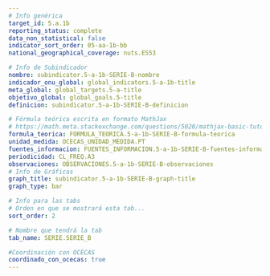 ```yaml
---
# Info genérica
target_id: 5.a.1b
reporting_status: complete
data_non_statistical: false
indicator_sort_order: 05-aa-1b-bb
national_geographical_coverage: nuts.ES53

# Info de Subindicador
nombre: subindicator.5-a-1b-SERIE-B-nombre
indicador_onu_global: global_indicators.5-a-1b-title
meta_global: global_targets.5-a-title
objetivo_global: global_goals.5-title
definicion: subindicator.5-a-1b-SERIE-B-definicion

# Fórmula teórica escrita en formato MathJax
# https://math.meta.stackexchange.com/questions/5020/mathjax-basic-tutorial-and-quick-reference
formula_teorica: FORMULA_TEORICA.5-a-1b-SERIE-B-formula-teorica
unidad_medida: OCECAS_UNIDAD_MEDIDA.PT
fuentes_informacion: FUENTES_INFORMACION.5-a-1b-SERIE-B-fuentes-informacion
periodicidad: CL_FREQ.A3
observaciones: OBSERVACIONES.5-a-1b-SERIE-B-observaciones
# Info de Gráficas
graph_title: subindicator.5-a-1b-SERIE-B-graph-title
graph_type: bar

# Info para las tabs
# Orden en que se mostrará esta tab...
sort_order: 2

# Nombre que tendrá la tab
tab_name: SERIE.SERIE_B

#Coordinación con OCECAS
coordinado_con_ocecas: true
---
```


